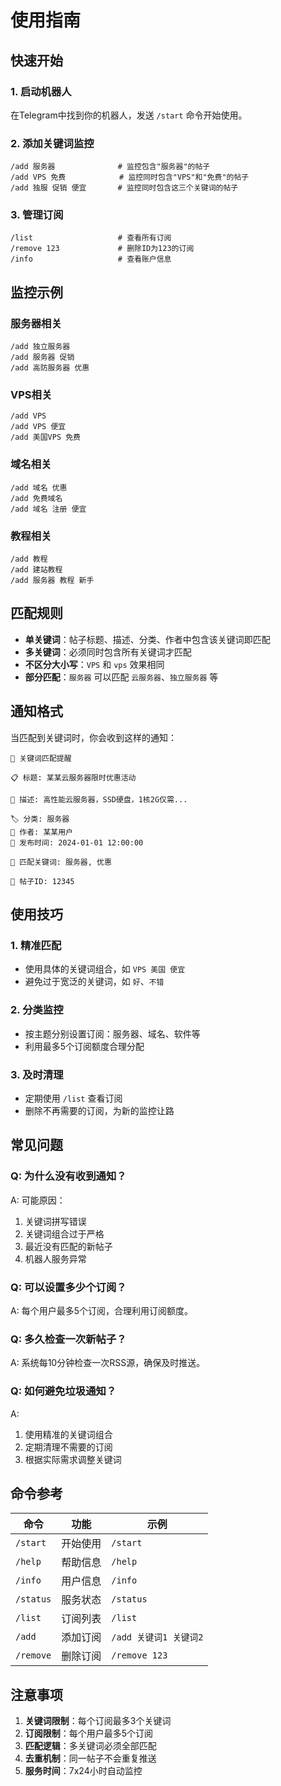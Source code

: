 # 使用指南

## 快速开始

### 1. 启动机器人
在Telegram中找到你的机器人，发送 `/start` 命令开始使用。

### 2. 添加关键词监控
```
/add 服务器              # 监控包含"服务器"的帖子
/add VPS 免费            # 监控同时包含"VPS"和"免费"的帖子
/add 独服 促销 便宜       # 监控同时包含这三个关键词的帖子
```

### 3. 管理订阅
```
/list                   # 查看所有订阅
/remove 123             # 删除ID为123的订阅
/info                   # 查看账户信息
```

## 监控示例

### 服务器相关
```
/add 独立服务器
/add 服务器 促销
/add 高防服务器 优惠
```

### VPS相关
```
/add VPS
/add VPS 便宜 
/add 美国VPS 免费
```

### 域名相关
```
/add 域名 优惠
/add 免费域名
/add 域名 注册 便宜
```

### 教程相关
```
/add 教程
/add 建站教程
/add 服务器 教程 新手
```

## 匹配规则

- **单关键词**：帖子标题、描述、分类、作者中包含该关键词即匹配
- **多关键词**：必须同时包含所有关键词才匹配
- **不区分大小写**：`VPS` 和 `vps` 效果相同
- **部分匹配**：`服务器` 可以匹配 `云服务器`、`独立服务器` 等

## 通知格式

当匹配到关键词时，你会收到这样的通知：

```
🔔 关键词匹配提醒

📋 标题: 某某云服务器限时优惠活动

📝 描述: 高性能云服务器，SSD硬盘，1核2G仅需...

🏷️ 分类: 服务器
👤 作者: 某某用户
📅 发布时间: 2024-01-01 12:00:00

🎯 匹配关键词: 服务器, 优惠

📎 帖子ID: 12345
```

## 使用技巧

### 1. 精准匹配
- 使用具体的关键词组合，如 `VPS 美国 便宜`
- 避免过于宽泛的关键词，如 `好`、`不错`

### 2. 分类监控
- 按主题分别设置订阅：服务器、域名、软件等
- 利用最多5个订阅额度合理分配

### 3. 及时清理
- 定期使用 `/list` 查看订阅
- 删除不再需要的订阅，为新的监控让路

## 常见问题

### Q: 为什么没有收到通知？
A: 可能原因：
1. 关键词拼写错误
2. 关键词组合过于严格
3. 最近没有匹配的新帖子
4. 机器人服务异常

### Q: 可以设置多少个订阅？
A: 每个用户最多5个订阅，合理利用订阅额度。

### Q: 多久检查一次新帖子？
A: 系统每10分钟检查一次RSS源，确保及时推送。

### Q: 如何避免垃圾通知？
A: 
1. 使用精准的关键词组合
2. 定期清理不需要的订阅
3. 根据实际需求调整关键词

## 命令参考

| 命令 | 功能 | 示例 |
|------|------|------|
| `/start` | 开始使用 | `/start` |
| `/help` | 帮助信息 | `/help` |
| `/info` | 用户信息 | `/info` |
| `/status` | 服务状态 | `/status` |
| `/list` | 订阅列表 | `/list` |
| `/add` | 添加订阅 | `/add 关键词1 关键词2` |
| `/remove` | 删除订阅 | `/remove 123` |

## 注意事项

1. **关键词限制**：每个订阅最多3个关键词
2. **订阅限制**：每个用户最多5个订阅
3. **匹配逻辑**：多关键词必须全部匹配
4. **去重机制**：同一帖子不会重复推送
5. **服务时间**：7x24小时自动监控 
